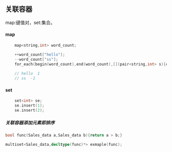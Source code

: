 
关联容器
---------

map:键值对，set:集合。

#### map

```C++
	map<string,int> word_count;

	++word_count["hello"];
	--word_count["ss"];
	for_each(begin(word_count),end(word_count),[](pair<string,int> s){cout << s.first << "  " << s.second << endl;});
	
    // hello  1
    // ss  -1
```

#### set

```C++
	set<int> se;
	se.insert(1);
	se.insert(2);
```

##### 关联容器添加元素即排序

```C++
bool func(Sales_data a,Sales_data b){return a > b;}

multiset<Sales_data,decltype(func)*> exmaple(func);


```